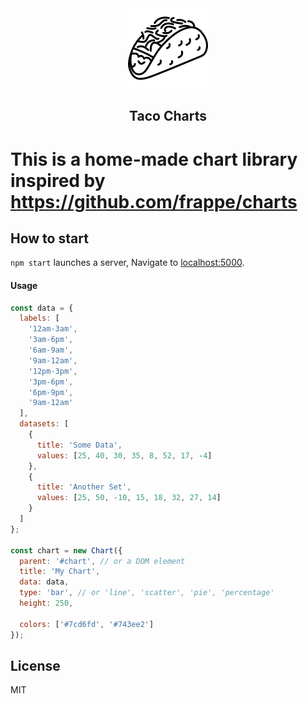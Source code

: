 <div align="center">
    <img src="https://raw.githubusercontent.com/ArchitectureAnalyse/Taco/master/public/taco.png" height="128">
    <h2>Taco Charts</h2>
</div>

# This is a home-made chart library inspired by https://github.com/frappe/charts

## How to start

`npm start` launches a server, Navigate to
[localhost:5000](http://localhost:5000).

#### Usage

```js
const data = {
  labels: [
    '12am-3am',
    '3am-6pm',
    '6am-9am',
    '9am-12am',
    '12pm-3pm',
    '3pm-6pm',
    '6pm-9pm',
    '9am-12am'
  ],
  datasets: [
    {
      title: 'Some Data',
      values: [25, 40, 30, 35, 8, 52, 17, -4]
    },
    {
      title: 'Another Set',
      values: [25, 50, -10, 15, 18, 32, 27, 14]
    }
  ]
};

const chart = new Chart({
  parent: '#chart', // or a DOM element
  title: 'My Chart',
  data: data,
  type: 'bar', // or 'line', 'scatter', 'pie', 'percentage'
  height: 250,

  colors: ['#7cd6fd', '#743ee2']
});
```

## License

MIT
